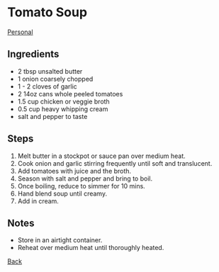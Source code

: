 # Tomato Soup
[Personal](../readme.md)

## Ingredients

- 2 tbsp unsalted butter
- 1 onion coarsely chopped
- 1 - 2 cloves of garlic
- 2 14oz cans whole peeled tomatoes
- 1.5 cup chicken or veggie broth
- 0.5 cup heavy whipping cream
- salt and pepper to taste

## Steps

1. Melt butter in a stockpot or sauce pan over medium heat.
2. Cook onion and garlic stirring frequently until soft and translucent.
3. Add tomatoes with juice and the broth.
4. Season with salt and pepper and bring to boil.
5. Once boiling, reduce to simmer for 10 mins.
6. Hand blend soup until creamy.
7. Add in cream.

## Notes

- Store in an airtight container.
- Reheat over medium heat until thoroughly heated.

[Back](../readme.md)